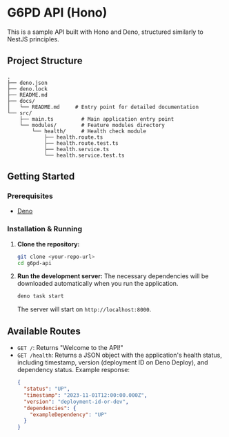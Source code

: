# G6PD API (Hono)

This is a sample API built with Hono and Deno, structured similarly to NestJS principles.

## Project Structure

```
.
├── deno.json
├── deno.lock
├── README.md
├── docs/
│   └── README.md     # Entry point for detailed documentation
└── src/
    ├── main.ts         # Main application entry point
    └── modules/        # Feature modules directory
        └── health/     # Health check module
            ├── health.route.ts
            ├── health.route.test.ts
            ├── health.service.ts
            └── health.service.test.ts
```

## Getting Started

### Prerequisites

- [Deno](https://deno.land/)

### Installation & Running

1.  **Clone the repository:**

    ```bash
    git clone <your-repo-url>
    cd g6pd-api
    ```

2.  **Run the development server:**
    The necessary dependencies will be downloaded automatically when you run the application.
    ```bash
    deno task start
    ```
    The server will start on `http://localhost:8000`.

## Available Routes

- `GET /`: Returns "Welcome to the API!"
- `GET /health`: Returns a JSON object with the application's health status, including timestamp, version (deployment ID on Deno Deploy), and dependency status. Example response:
  ```json
  {
    "status": "UP",
    "timestamp": "2023-11-01T12:00:00.000Z",
    "version": "deployment-id-or-dev",
    "dependencies": {
      "exampleDependency": "UP"
    }
  }
  ```
